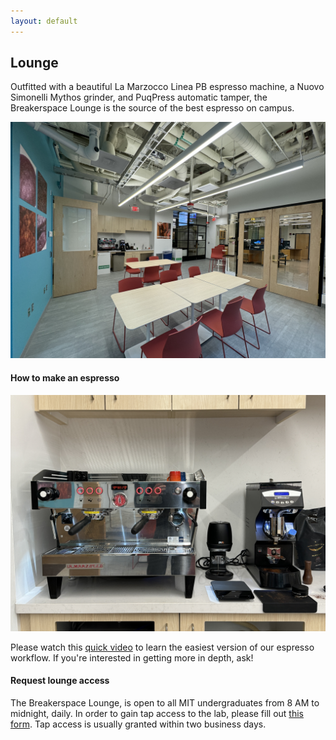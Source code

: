 ```yaml
---
layout: default
---
```


## Lounge

Outfitted with a beautiful La Marzocco Linea PB espresso machine, a Nuovo Simonelli Mythos grinder, and PuqPress automatic tamper, the Breakerspace Lounge is the source of the best espresso on campus.

![Breakerspace Lounge](./assets/img/lounge.JPG)



#### How to make an espresso

[![Our La Marzocco Linea PB espresso machine](./assets/img/espresso_machine.JPG)](https://www.youtube.com/watch?v=5IZvKWzsl3I)

Please watch this [quick video](https://www.youtube.com/watch?v=5IZvKWzsl3I) to learn the easiest version of our espresso workflow. If you're interested in getting more in depth, ask!

#### Request lounge access

The Breakerspace Lounge, is open to all MIT undergraduates from 8 AM to midnight, daily. In order to gain tap access to the lab, please fill out [this form](https://forms.gle/1pd59bjGXiPnehDL9). Tap access is usually granted within two business days. 
